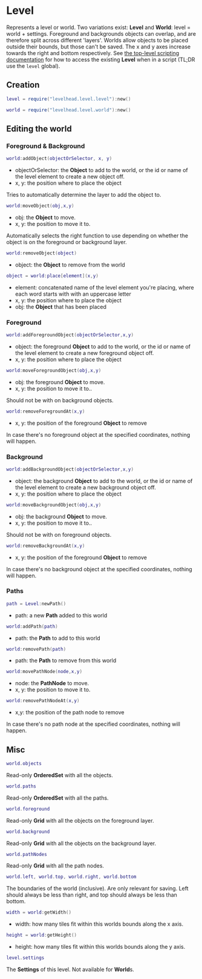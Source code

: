 # Level

Represents a level or world.
Two variations exist: __Level__ and __World__: level = world + settings.
Foreground and backgrounds objects can overlap, and are therefore split across different 'layers'.
Worlds allow objects to be placed outside their bounds, but those can't be saved.
The x and y axes increase towards the right and bottom respectively.
See [the top-level scripting documentation](index.md) for how to access the existing __Level__ when in a script
(TL;DR use the `level` global).

## Creation

```Lua
level = require("levelhead.level.level"):new()
```

```Lua
world = require("levelhead.level.world"):new()
```

## Editing the world

### Foreground & Background

```Lua
world:addObject(objectOrSelector, x, y)
```
- objectOrSelector: the __Object__ to add to the world, or the id or name of the level element to create a new object off.
- x, y: the position where to place the object

Tries to automatically determine the layer to add the object to.

```Lua
world:moveObject(obj,x,y)
```
- obj: the __Object__ to move.
- x, y: the position to move it to.

Automatically selects the right function to use depending on whether the object is on the foreground or background layer.

```Lua
world:removeObject(object)
```
- object: the __Object__ to remove from the world

```Lua
object = world:place[element](x,y)
```
- element: concatenated name of the level element you're placing, where each word starts with with an uppercase letter
- x, y: the position where to place the object
- obj: the __Object__ that has been placed

### Foreground

```Lua
world:addForegroundObject(objectOrSelector,x,y)
```
- object: the foreground __Object__ to add to the world,  or the id or name of the level element to create a new foreground object off.
- x, y: the position where to place the object

```Lua
world:moveForegroundObject(obj,x,y)
```
- obj: the foreground __Object__ to move.
- x, y: the position to move it to..

Should not be with on background objects.

```Lua
world:removeForegroundAt(x,y)
```
- x, y: the position of the foreground __Object__ to remove

In case there's no foreground object at the specified coordinates, nothing will happen.

### Background

```Lua
world:addBackgroundObject(objectOrSelector,x,y)
```
- object: the background __Object__ to add to the world,  or the id or name of the level element to create a new background object off.
- x, y: the position where to place the object

```Lua
world:moveBackgroundObject(obj,x,y)
```
- obj: the background __Object__ to move.
- x, y: the position to move it to..

Should not be with on foreground objects.

```Lua
world:removeBackgroundAt(x,y)
```
- x, y: the position of the foreground __Object__ to remove

In case there's no background object at the specified coordinates, nothing will happen.

### Paths

```Lua
path = Level:newPath()
```
- path: a new __Path__ added to this world

```Lua
world:addPath(path)
```
- path: the __Path__ to add to this world

```Lua
world:removePath(path)
```
- path: the __Path__ to remove from this world

```Lua
world:movePathNode(node,x,y)
```
- node: the __PathNode__ to move.
- x, y: the position to move it to.

```Lua
world:removePathNodeAt(x,y)
```
- x,y: the position of the path node to remove

In case there's no path node at the specified coordinates, nothing will happen.


## Misc

```Lua
world.objects
```
Read-only __OrderedSet__ with all the objects.

```Lua
world.paths
```
Read-only __OrderedSet__ with all the paths.

```Lua
world.foreground
```
Read-only __Grid__ with all the objects on the foreground layer.

```Lua
world.background
```
Read-only __Grid__ with all the objects on the background layer.

```Lua
world.pathNodes
```
Read-only __Grid__ with all the path nodes.

```Lua
world.left, world.top, world.right, world.bottom
```
The boundaries of the world (inclusive). Are only relevant for saving. Left should always be less than right, and top should always be less than bottom.

```Lua
width = world:getWidth()
```
- width: how many tiles fit within this worlds bounds along the x axis.

```Lua
height = world:getHeight()
```
- height: how many tiles fit within this worlds bounds along the y axis.

```Lua
level.settings
```
The __Settings__ of this level. Not available for **World**s.
